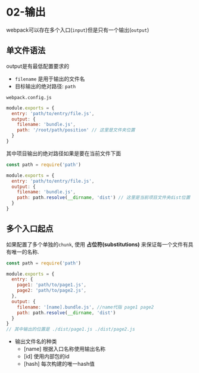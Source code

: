 # 02-输出

webpack可以存在多个入口(`input`)但是只有一个输出(`output`)

## 单文件语法
output是有最低配置要求的  
* `filename` 是用于输出的文件名
* 目标输出的绝对路径: `path`   

`webpack.config.js`
```js
module.exports = {
  entry: 'path/to/entry/file.js',
  output: {
    filename: 'bundle.js',
    path: '/root/path/position' // 这里是文件夹位置
  }
}
```
其中项目输出的绝对路径如果是要在当前文件下面
```js
const path = require('path')

module.exports = {
  entry: 'path/to/entry/file.js',
  output: {
    filename: 'bundle.js',
    path: path.resolve(__dirname, 'dist') // 这里是当前项目文件夹dist位置
  }
}
```

## 多个入口起点
如果配置了多个单独的`chunk`, 使用 **占位符(substitutions)** 来保证每一个文件有具有唯一的名称.
```js
const path = require('path')

module.exports = {
  entry: {
    page1: 'path/to/page1.js',
    page2: 'path/to/page2.js',
  },
  output: {
    filename: '[name].bundle.js', //name代指 page1 page2
    path: path.resolve(__dirname, 'dist')
  }
}
// 其中输出的位置是 ./dist/page1.js ./dist/page2.js
```
* 输出文件名的种类
    * [name] 根据入口名称使用输出名称
    * [id] 使用内部包的id
    * [hash] 每次构建的唯一hash值


